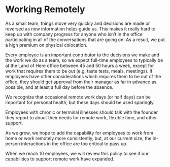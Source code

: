 # Working Remotely

As a small team, things move very quickly and decisions are made or reversed as new information helps guide us. This makes it really hard to keep up with company progress for anyone who isn’t in the office participating in all of the conversations that are going on. As a result, we put a high premium on physical colocation. 

Every employee is an important contributor to the decisions we make and the work we do as a team, so we expect full-time employees to typically be at the Land of Here office between 45 and 50 hours a week, except for work that requires them to be out (e.g. taste tests, meals, meetings). If employees have other considerations which requires them to be out of the office, they should get approval from their manager as far in advance as possible, and at least a full day before the absence.

We recognize that occasional remote work days (or half days) can be important for personal health, but these days should be used sparingly.  

Employees with chronic or terminal illnesses should talk with the founder they report to about their needs for remote work, flexible time, and other support.

As we grow, we hope to add the capability for employees to work from home or work remotely more consistently, but, at our current size, the in-person interactions in the office are too critical to pass up.

When we reach 10 employees, we will review this policy to see if our capabilities to support remote work have expanded.
